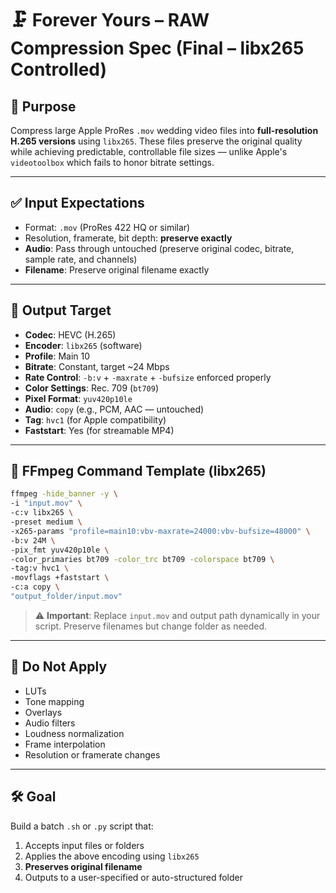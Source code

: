 # 🗜️ Forever Yours – RAW Compression Spec (Final – libx265 Controlled)

## 🎯 Purpose

Compress large Apple ProRes `.mov` wedding video files into **full-resolution H.265 versions** using `libx265`. These files preserve the original quality while achieving predictable, controllable file sizes — unlike Apple's `videotoolbox` which fails to honor bitrate settings.

---

## ✅ Input Expectations

- Format: `.mov` (ProRes 422 HQ or similar)
- Resolution, framerate, bit depth: **preserve exactly**
- **Audio**: Pass through untouched (preserve original codec, bitrate, sample rate, and channels)
- **Filename**: Preserve original filename exactly

---

## 🧪 Output Target

- **Codec**: HEVC (H.265)
- **Encoder**: `libx265` (software)
- **Profile**: Main 10
- **Bitrate**: Constant, target ~24 Mbps
- **Rate Control**: `-b:v` + `-maxrate` + `-bufsize` enforced properly
- **Color Settings**: Rec. 709 (`bt709`)
- **Pixel Format**: `yuv420p10le`
- **Audio**: `copy` (e.g., PCM, AAC — untouched)
- **Tag**: `hvc1` (for Apple compatibility)
- **Faststart**: Yes (for streamable MP4)

---

## 🧾 FFmpeg Command Template (libx265)

```bash
ffmpeg -hide_banner -y \
-i "input.mov" \
-c:v libx265 \
-preset medium \
-x265-params "profile=main10:vbv-maxrate=24000:vbv-bufsize=48000" \
-b:v 24M \
-pix_fmt yuv420p10le \
-color_primaries bt709 -color_trc bt709 -colorspace bt709 \
-tag:v hvc1 \
-movflags +faststart \
-c:a copy \
"output_folder/input.mov"
```

> ⚠️ **Important**: Replace `input.mov` and output path dynamically in your script. Preserve filenames but change folder as needed.

---

## 🛑 Do Not Apply

- LUTs
- Tone mapping
- Overlays
- Audio filters
- Loudness normalization
- Frame interpolation
- Resolution or framerate changes

---

## 🛠 Goal

Build a batch `.sh` or `.py` script that:
1. Accepts input files or folders
2. Applies the above encoding using `libx265`
3. **Preserves original filename**
4. Outputs to a user-specified or auto-structured folder
